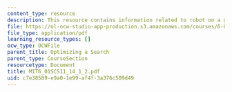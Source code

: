 ```yaml
---
content_type: resource
description: This resource contains information related to robot on a grid map.
file: https://ol-ocw-studio-app-production.s3.amazonaws.com/courses/6-01sc-introduction-to-electrical-engineering-and-computer-science-i-spring-2011/c7e38589e9a01e99af4f3a376c509d49_MIT6_01SCS11_14_1_2.pdf
file_type: application/pdf
learning_resource_types: []
ocw_type: OCWFile
parent_title: Optimizing a Search
parent_type: CourseSection
resourcetype: Document
title: MIT6_01SCS11_14_1_2.pdf
uid: c7e38589-e9a0-1e99-af4f-3a376c509d49
---
```

